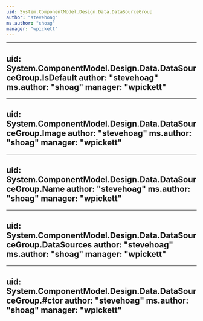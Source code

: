 ```yaml
---
uid: System.ComponentModel.Design.Data.DataSourceGroup
author: "stevehoag"
ms.author: "shoag"
manager: "wpickett"
---
```


---
uid: System.ComponentModel.Design.Data.DataSourceGroup.IsDefault
author: "stevehoag"
ms.author: "shoag"
manager: "wpickett"
---

---
uid: System.ComponentModel.Design.Data.DataSourceGroup.Image
author: "stevehoag"
ms.author: "shoag"
manager: "wpickett"
---

---
uid: System.ComponentModel.Design.Data.DataSourceGroup.Name
author: "stevehoag"
ms.author: "shoag"
manager: "wpickett"
---

---
uid: System.ComponentModel.Design.Data.DataSourceGroup.DataSources
author: "stevehoag"
ms.author: "shoag"
manager: "wpickett"
---

---
uid: System.ComponentModel.Design.Data.DataSourceGroup.#ctor
author: "stevehoag"
ms.author: "shoag"
manager: "wpickett"
---
